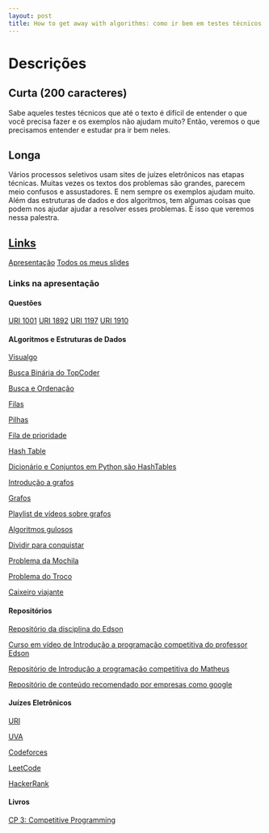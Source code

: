 ```yaml
---
layout: post
title: How to get away with algorithms: como ir bem em testes técnicos de processos seletivos com juízes eletrônicos
---
```


# Descrições

## Curta (200 caracteres)
Sabe aqueles testes técnicos que até o texto é difícil de entender o que você precisa fazer e os exemplos não ajudam muito?
Então, veremos o que precisamos entender e estudar pra ir bem neles.

## Longa
Vários processos seletivos usam sites de juízes eletrônicos nas etapas técnicas.
Muitas vezes os textos dos problemas são grandes, parecem meio confusos e assustadores. E nem sempre os exemplos ajudam muito.
Além das estruturas de dados e dos algoritmos, tem algumas coisas que podem nos ajudar ajudar a resolver esses problemas. 
É isso que veremos nessa palestra.


## [Links](#links)
[Apresentação](https://docs.google.com/presentation/d/12lX9DfS0uCjw3z0--IaUxQqQPXnPjI24jb0lMRnidBQ/edit?usp=sharing)
[Todos os meus slides](https://drive.google.com/drive/folders/1_F_2ZCUAW_qVttWJi7gZGfqKOpGqSxr8?usp=sharing)

### Links na apresentação

#### Questões
[URI 1001](https://www.urionlinejudge.com.br/judge/pt/problems/view/1001)
[URI 1892](https://www.urionlinejudge.com.br/judge/pt/problems/view/1892)
[URI 1197](https://www.urionlinejudge.com.br/judge/pt/problems/view/1197)
[URI 1910](https://www.urionlinejudge.com.br/judge/pt/problems/view/1910)

#### ALgoritmos e Estruturas de Dados
[Visualgo](https://visualgo.net/)

[Busca Binária do TopCoder](https://www.topcoder.com/thrive/articles/Binary%20Search)

[Busca e Ordenação](https://docs.google.com/presentation/d/1sViertND6W1lOPHAqErgjF6X0yQ4fE67zIBTwLvoFBA/edit#slide=id.g28891c8f84_0_220)

[Filas](https://github.com/edsomjr/TEP/blob/master/Estruturas_de_Dados/slides/filas/filas.pdf)

[Pilhas](https://github.com/edsomjr/TEP/blob/master/Estruturas_de_Dados/slides/pilhas/pilhas.pdf)

[Fila de prioridade](https://github.com/edsomjr/TEP/blob/master/Estruturas_de_Dados/slides/heaps-definicao/heaps-definicao.pdf)

[Hash Table](https://docs.google.com/presentation/d/1nKFLdwADH9HWnwUkcfzgfsDHBsGXMT2dUuxTJ0I3F1s/edit#slide=id.p)

[Dicionário e Conjuntos em Python são HashTables](https://docs.google.com/presentation/d/1czM33dTRUT5ptfATLj8oNF3iO0bwa9hS5SmOVKhnSEs/edit#slide=id.p)

[Introdução a grafos](https://docs.google.com/presentation/d/1jJbLIIEOVwHipI-52wJou9lyi3-5PLw1_9MUmXrxFDY/edit?usp=sharing)

[Grafos](https://github.com/edsomjr/TEP/blob/master/Grafos/README.md)

[Playlist de vídeos sobre grafos](https://www.youtube.com/playlist?list=PLbkzuS_3Evj-LjHW-gf2Aai6b61UWc14t)

[Algoritmos gulosos](https://github.com/edsomjr/TEP/blob/master/Paradigmas/slides/gulosos/gulosos.pdf)

[Dividir para conquistar](https://github.com/edsomjr/TEP/blob/master/Paradigmas/slides/gulosos/gulosos.pdf)

[Problema da Mochila](https://github.com/edsomjr/TEP/blob/master/Paradigmas/slides/knapsack/knapsack.pdf)

[Problema do Troco](https://github.com/edsomjr/TEP/blob/master/Paradigmas/slides/coin_change/coin_change.pdf)

[Caixeiro viajante](https://github.com/edsomjr/TEP/blob/master/Paradigmas/slides/tsp/tsp.pdf)


#### Repositórios
[Repositório da disciplina do Edson](https://github.com/edsomjr/TEP)

[Curso em vídeo de Introdução a programação competitiva do professor Edson](https://www.youtube.com/playlist?list=PLbkzuS_3Evj_bgzKIiJ3RyvVkabTNl9-y)

[Repositório de Introdução a programação competitiva do Matheus](https://github.com/MatheusFaria/TEP)

[Repositório de conteúdo recomendado por empresas como google](https://github.com/jwasham/coding-interview-university)


#### Juízes Eletrônicos
[URI](https://www.urionlinejudge.com.br)

[UVA](https://onlinejudge.org/)

[Codeforces](https://codeforces.com/)

[LeetCode](https://leetcode.com/)

[HackerRank](https://www.hackerrank.com/onboarding?redirect=%2Fdashboard)


#### Livros
[CP 3: Competitive Programming](https://cpbook.net/)
